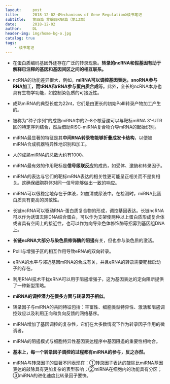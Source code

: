 ```yaml
---
layout:     post
title:      2018-12-02-《Mechanisms of Gene Regulation》读书笔记
subtitle:   第四篇 非编码RNA篇（第13章）
date:       2018-12-02
author:     DL
header-img: img/home-bg-o.jpg
catalog: true
tags:
    - 读书笔记
---
```


- 在蛋白质编码基因外还存在广泛的转录现象。**转录的ncRNA和假基因有助于解释已注释的基因和基因间区之间的相互联系。**

- ncRNA的功能差异很大，例如，**miRNA可以调控基因表达，snoRNA参与RNA加工，而tRNA和rRNA参与蛋白质合成**等。此外，全长的ncRNA本身也具有生物学功能，如控制染色质的可接近性。

- 成熟miRNA的典型长度为22nt，它们是由更长的初始PolⅡ转录产物加工产生的。

- 被称为“种子序列”的成熟miRNA中的2~8个核苷酸可以与靶标mRNA 3'-UTR区的特定序列结合，然后借助RISC-miRNA复合物介导mRNA的起始识别。

- miRNA最显著的特征是其**中间RNA转录物能够折叠成发卡结构**，以便被miRNA合成机器特异性地识别和加工。

- 人的成熟miRNA的总数大约有1000。

- miRNA最有效的作用靶标是**信号级联反应**的成员，如受体、激酶和转录因子。

- miRNA的表达与它们的靶标mRNA表达的相关性更可能呈正相关而不是负相关。这确保细胞群体对同一信号能够做出一致的响应。

- miRNA可以很稳定地存在于体液，如血清或尿液中。在检测时，miRNA比蛋白质具有更高的灵敏性。

- 长链ncRNA可以驱动RNA-蛋白质复合物的形成，调控基因表达。长链ncRNA可以作为诱饵去除DNA结合蛋白，可以作为支架使两种以上蛋白质形成复合体或者具有空间上的接近性，也可以作为向导染色体修饰酶等招募到基因组DNA上。

- **长链ncRNA大部分与染色质修饰酶的阻遏**有关，但也参与染色质的激活。

- PolⅡ与增强子区的相互作用导致eRNA的双向转录。

- eRNA的水平与邻近基因mRNA的合成有关，并且eRNA的转录需要靶标启动子的存在。

- 利用RNAi技术干扰eRNA可以用于阻遏增强子，这为基因表达的定向阻断提供了一种新型策略。

- **miRNA的调控潜力在很多方面与转录因子相似。**

- 转录因子与miRNA的共同特征包括：丰富性、细胞类型特异性、激活和阻遏调控效应以及利用正向和负向反馈的网络基序。

- miRNA增加了基因调控的复杂性，它们在大多数情况下作为转录因子作用的微调者。

- miRNA的阻遏模式与细胞特异性基因表达程序中基因阻遏的重要性相吻合。

- **基本上，每一个转录因子调控的过程都有miRNA的参与，反之亦然。**

- miRNA与转录因子的显著不同表现在：①转录因子表达的敲除比miRNA基因表达的敲除具有更加复杂的表型影响；②miRNA在细胞内的功能具有分区；③miRNA的进化速度比转录因子要快。
